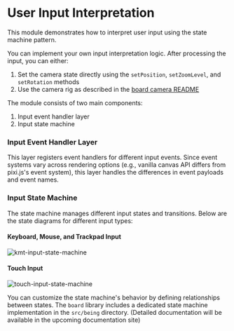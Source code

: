# User Input Interpretation

This module demonstrates how to interpret user input using the state machine pattern.

You can implement your own input interpretation logic. After processing the input, you can either:
1. Set the camera state directly using the `setPosition`, `setZoomLevel`, and `setRotation` methods
2. Use the camera rig as described in the [board camera README](../board-camera/README.md)

The module consists of two main components:
1. Input event handler layer
2. Input state machine

### Input Event Handler Layer
This layer registers event handlers for different input events. Since event systems vary across rendering options (e.g., vanilla canvas API differs from pixi.js's event system), this layer handles the differences in event payloads and event names.

### Input State Machine

The state machine manages different input states and transitions. Below are the state diagrams for different input types:

#### Keyboard, Mouse, and Trackpad Input
![kmt-input-state-machine](../../doc-media/kmt-input-state-machine.png)

#### Touch Input
![touch-input-state-machine](../../doc-media/touch-input-state-machine.png)

You can customize the state machine's behavior by defining relationships between states. The `board` library includes a dedicated state machine implementation in the `src/being` directory. (Detailed documentation will be available in the upcoming documentation site)
